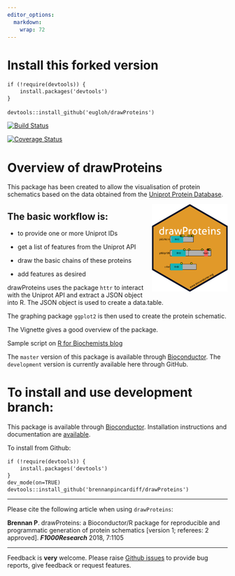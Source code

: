 ```yaml
---
editor_options: 
  markdown: 
    wrap: 72
---
```


# Install this forked version

```         
if (!require(devtools)) {
    install.packages('devtools')
}

devtools::install_github('eugloh/drawProteins')
```

[![Build
Status](https://travis-ci.org/brennanpincardiff/drawProteins.svg?branch=master)](https://travis-ci.org/brennanpincardiff/drawProteins)

[![Coverage
Status](https://coveralls.io/repos/github/brennanpincardiff/drawProteins/badge.svg?branch=master)](https://coveralls.io/github/brennanpincardiff/drawProteins?branch=master)

# Overview of drawProteins

This package has been created to allow the visualisation of protein
schematics based on the data obtained from the [Uniprot Protein
Database](http://www.uniprot.org/).

<img src="https://raw.githubusercontent.com/Bioconductor/BiocStickers/master/drawProteins/drawProteins.png" height="200" align="right"/>

## The basic workflow is:

-   to provide one or more Uniprot IDs

-   get a list of features from the Uniprot API

-   draw the basic chains of these proteins

-   add features as desired

drawProteins uses the package `httr` to interact with the Uniprot API
and extract a JSON object into R. The JSON object is used to create a
data.table.

The graphing package `ggplot2` is then used to create the protein
schematic.

The Vignette gives a good overview of the package.

Sample script on [R for Biochemists
blog](http://rforbiochemists.blogspot.co.uk/2017/11/using-drawproteins-for-draw-nf-kappab.html)

The `master` version of this package is available through
[Bioconductor](http://bioconductor.org/packages/release/bioc/html/drawProteins.html).
The `development` version is currently available here through GitHub.

# To install and use development branch:

This package is available through
[Bioconductor](https://bioconductor.org/packages/devel/bioc/html/drawProteins.html).
Installation instructions and documentation are
[available](https://bioconductor.org/packages/devel/bioc/html/drawProteins.html).

To install from Github:

```         
if (!require(devtools)) {
    install.packages('devtools')
}
dev_mode(on=TRUE)
devtools::install_github('brennanpincardiff/drawProteins')
```

------------------------------------------------------------------------

Please cite the following article when using `drawProteins`:

**Brennan P**. drawProteins: a Bioconductor/R package for reproducible
and programmatic generation of protein schematics [version 1; referees:
2 approved]. ***F1000Research*** 2018, 7:1105

------------------------------------------------------------------------

Feedback is <b>very</b> welcome. Please raise [Github
issues](https://github.com/brennanpincardiff/drawProteins/issues) to
provide bug reports, give feedback or request features.
